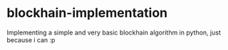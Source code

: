# blockhain-implementation
Implementing a simple and very basic blockhain algorithm in python, just because i can :p
